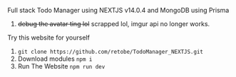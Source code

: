 Full stack Todo Manager using NEXTJS v14.0.4 and MongoDB using Prisma

1. ~~debug the avatar ting lol~~ scrapped lol, imgur api no longer works.


Try this website for yourself

1. `git clone https://github.com/retobe/TodoManager_NEXTJS.git`
2. Download modules `npm i`
3. Run The Website `npm run dev`